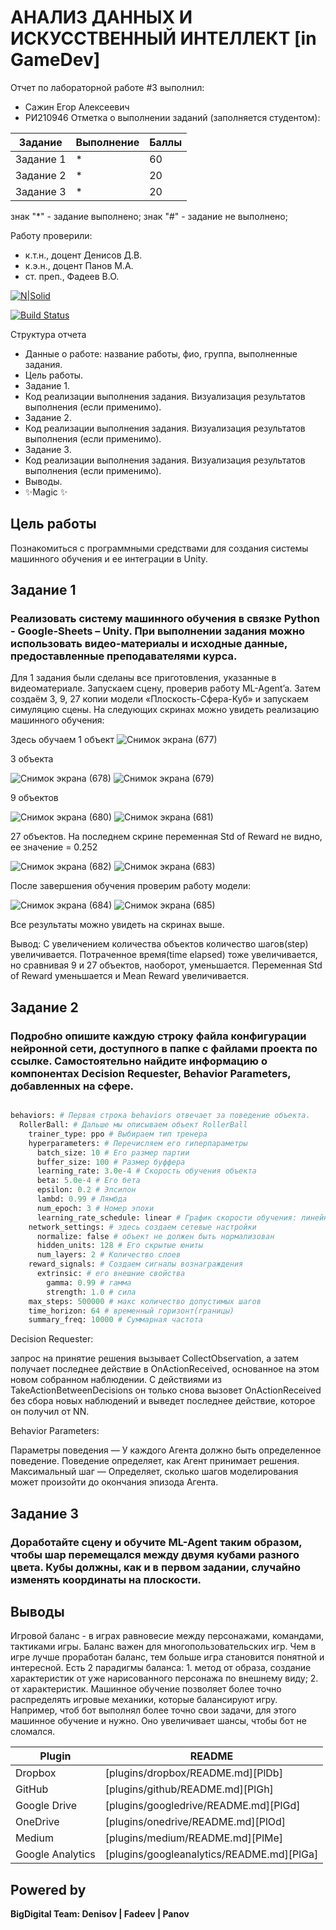 # АНАЛИЗ ДАННЫХ И ИСКУССТВЕННЫЙ ИНТЕЛЛЕКТ [in GameDev]
Отчет по лабораторной работе #3 выполнил:
- Сажин Егор Алексеевич
- РИ210946
Отметка о выполнении заданий (заполняется студентом):

| Задание | Выполнение | Баллы |
| ------ | ------ | ------ |
| Задание 1 | * | 60 |
| Задание 2 | * | 20 |
| Задание 3 | * | 20 |

знак "*" - задание выполнено; знак "#" - задание не выполнено;

Работу проверили:
- к.т.н., доцент Денисов Д.В.
- к.э.н., доцент Панов М.А.
- ст. преп., Фадеев В.О.

[![N|Solid](https://cldup.com/dTxpPi9lDf.thumb.png)](https://nodesource.com/products/nsolid)

[![Build Status](https://travis-ci.org/joemccann/dillinger.svg?branch=master)](https://travis-ci.org/joemccann/dillinger)

Структура отчета

- Данные о работе: название работы, фио, группа, выполненные задания.
- Цель работы.
- Задание 1.
- Код реализации выполнения задания. Визуализация результатов выполнения (если применимо).
- Задание 2.
- Код реализации выполнения задания. Визуализация результатов выполнения (если применимо).
- Задание 3.
- Код реализации выполнения задания. Визуализация результатов выполнения (если применимо).
- Выводы.
- ✨Magic ✨

## Цель работы
Познакомиться с программными средствами для создания системы машинного обучения и ее интеграции в Unity.

## Задание 1
### Реализовать систему машинного обучения в связке Python - Google-Sheets – Unity. При выполнении задания можно использовать видео-материалы и исходные данные, предоставленные преподавателями курса.

Для 1 задания были сделаны все приготовления, указанные в видеоматериале. Запускаем сцену, проверив работу ML-Agent’a. 
Затем создаём 3, 9, 27 копии модели «Плоскость-Сфера-Куб» и запускаем симуляцию сцены. На следующих скринах можно увидеть реализацию машинного обучения:

Здесь обучаем 1 объект
![Снимок экрана (677)](https://user-images.githubusercontent.com/102538132/197032998-ce8d361c-3581-413f-b3e3-394c30039b9f.png)

3 объекта

![Снимок экрана (678)](https://user-images.githubusercontent.com/102538132/197033017-cf3d4548-579a-464f-812b-d020d9e250ad.png)
![Снимок экрана (679)](https://user-images.githubusercontent.com/102538132/197033029-ec285a26-51fe-4fb3-9d96-314c0d30eafd.png)

9 объектов

![Снимок экрана (680)](https://user-images.githubusercontent.com/102538132/197033039-eddd6635-53bd-4771-a60f-b3d3dfc29d0f.png)
![Снимок экрана (681)](https://user-images.githubusercontent.com/102538132/197033064-0dc29175-4a17-453a-bb08-93ed213ba89f.png)

27 объектов. На последнем скрине переменная Std of Reward не видно, ее значение = 0.252

![Снимок экрана (682)](https://user-images.githubusercontent.com/102538132/197033112-e6adfeaf-5df8-46a5-b780-73de16c7d5c3.png)
![Снимок экрана (683)](https://user-images.githubusercontent.com/102538132/197033132-af89474e-974d-4911-b7dc-400a3ca214e0.png)

После завершения обучения проверим работу модели: 


![Снимок экрана (684)](https://user-images.githubusercontent.com/102538132/197033324-2febd4de-26be-4189-8be8-f1b24b69eddd.png)
![Снимок экрана (685)](https://user-images.githubusercontent.com/102538132/197033338-e51aad29-af01-4894-843b-f40091a3c2ae.png)

Все результаты можно увидеть на скринах выше.

Вывод: С увеличением количества объектов количество шагов(step) увеличивается. Потраченное время(time elapsed) тоже увеличивается, но сравнивая 9 и 27 объектов, наоборот, уменьшается. Переменная Std of Reward уменьшается и Mean Reward увеличивается.


## Задание 2
### Подробно опишите каждую строку файла конфигурации нейронной сети, доступного в папке с файлами проекта по ссылке. Самостоятельно найдите информацию о компонентах Decision Requester, Behavior Parameters, добавленных на сфере.
 

```py

behaviors: # Первая строка behaviors отвечает за поведение объекта.
  RollerBall: # Дальше мы описываем объект RollerBall
    trainer_type: ppo # Выбираем тип тренера
    hyperparameters: # Перечисляем его гиперпараметры
      batch_size: 10 # Его размер партии
      buffer_size: 100 # Размер буффера
      learning_rate: 3.0e-4 # Скорость обучения объекта
      beta: 5.0e-4 # Его бета
      epsilon: 0.2 # Эпсилон
      lambd: 0.99 # Лямбда
      num_epoch: 3 # Номер эпохи
      learning_rate_schedule: linear # График скорости обучения: линейный
    network_settings: # здесь создаем сетевые настройки
      normalize: false # объект не должен быть нормализован
      hidden_units: 128 # Его скрытые юниты
      num_layers: 2 # Количество слоев
    reward_signals: # Создаем сигналы вознаграждения
      extrinsic: # его внешние свойства
        gamma: 0.99 # гамма
        strength: 1.0 # сила
    max_steps: 500000 # макс количество допустимых шагов
    time_horizon: 64 # временный горизонт(границы)
    summary_freq: 10000 # Суммарная частота

```

Decision Requester:

запрос на принятие решения вызывает CollectObservation, а затем получает последнее действие в OnActionReceived, основанное на этом новом собранном наблюдении. С действиями из TakeActionBetweenDecisions он только снова вызовет OnActionReceived без сбора новых наблюдений и выведет последнее действие, которое он получил от NN.

Behavior Parameters:

Параметры поведения — У каждого Агента должно быть определенное поведение. Поведение определяет, как Агент принимает решения. Максимальный шаг — Определяет, сколько шагов моделирования может произойти до окончания эпизода Агента.


## Задание 3
### Доработайте сцену и обучите ML-Agent таким образом, чтобы шар перемещался между двумя кубами разного цвета. Кубы должны, как и в первом задании, случайно изменять координаты на плоскости.




## Выводы
Игровой баланс - в играх равновесие между персонажами, командами, тактиками игры. Баланс важен для многопользовательских игр. Чем в игре лучше проработан баланс, тем больше игра становится понятной и интересной. Есть 2 парадигмы баланса: 1. метод от образа, создание характеристик от уже нарисованного персонажа по внешнему виду; 2. от характеристик.
Машинное обучение позволяет более точно распределять игровые механики, которые балансируют игру. Например, чтоб бот выполнял более точно свои задачи, для этого машинное обучение и нужно. Оно увеличивает шансы, чтобы бот не сломался.


| Plugin | README |
| ------ | ------ |
| Dropbox | [plugins/dropbox/README.md][PlDb] |
| GitHub | [plugins/github/README.md][PlGh] |
| Google Drive | [plugins/googledrive/README.md][PlGd] |
| OneDrive | [plugins/onedrive/README.md][PlOd] |
| Medium | [plugins/medium/README.md][PlMe] |
| Google Analytics | [plugins/googleanalytics/README.md][PlGa] |

## Powered by

**BigDigital Team: Denisov | Fadeev | Panov**

